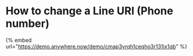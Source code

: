 # How to change a Line URI (Phone number)

{% embed url="https://demo.anywhere.now/demo/cmap3yrqh1ceqho3r131ix1qb" %}
